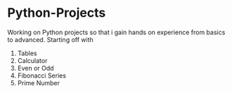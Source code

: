 # Python-Projects
Working on Python projects so that i gain hands on experience from basics to advanced.
Starting off with 
1. Tables
2. Calculator
3. Even or Odd
4. Fibonacci Series
5. Prime Number
